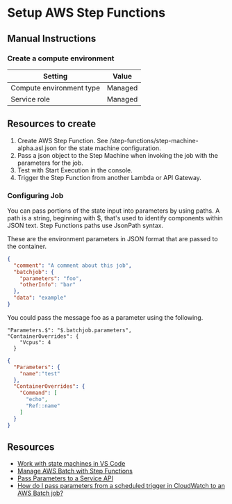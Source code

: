 # Setup AWS Step Functions

## Manual Instructions

### Create a compute environment

| Setting | Value |
| -- | -- |
| Compute environment type | Managed |
| Service role | Managed |

## Resources to create

1. Create AWS Step Function. See /step-functions/step-machine-alpha.asl.json for the state machine configuration.
2. Pass a json object to the Step Machine when invoking the job with the parameters for the job.
3. Test with Start Execution in the console.
4. Trigger the Step Function from another Lambda or API Gateway.

### Configuring Job

You can pass portions of the state input into parameters by using paths. A path is a string, beginning with $, that's used to identify components within JSON text. Step Functions paths use JsonPath syntax.

These are the environment parameters in JSON format that are passed to the container.

```json
{
  "comment": "A comment about this job",
  "batchjob": {
    "parameters": "foo",
    "otherInfo": "bar"
  },
  "data": "example"
}
```

You could pass the message foo as a parameter using the following.

```text
"Parameters.$": "$.batchjob.parameters",
"ContainerOverrides": {
    "Vcpus": 4
  }
```

```json
{
  "Parameters": {
    "name":"test"
  },
  "ContainerOverrides": {
    "Command": [
      "echo",
      "Ref::name"
    ]
  }
}
```

## Resources

* [Work with state machines in VS Code](https://docs.aws.amazon.com/toolkit-for-vscode/latest/userguide/bulding-stepfunctions.html#starting-stepfunctions)
* [Manage AWS Batch with Step Functions](https://docs.aws.amazon.com/step-functions/latest/dg/connect-batch.html)
* [Pass Parameters to a Service API](https://docs.aws.amazon.com/step-functions/latest/dg/connect-parameters.html)
* [How do I pass parameters from a scheduled trigger in CloudWatch to an AWS Batch job?](https://aws.amazon.com/premiumsupport/knowledge-center/batch-parameters-trigger-cloudwatch/)